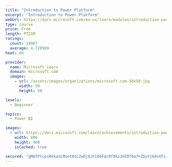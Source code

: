 ```yaml
---
title: "Introduction to Power Platform"
excerpt: "Introduction to Power Platform"
webUrl: https://docs.microsoft.com/en-us/learn/modules/introduction-power-platform/
type: course
price: Free
length: PT21M
ratings:
  count: 18967
  average: 4.720989
heat: 66

provider:
  name: Microsoft Learn
  domain: microsoft.com
  images:
    - url: /assets/images/organizations/microsoft.com-50x50.jpg
      width: 50
      height: 50

levels:
  - Beginner

topics:
  - Power BI

images:
  - url: https://docs.microsoft.com/learn/achievements/introduction-power-platform-social.png
    width: 800
    height: 400
    isCached: true

secured: "gMATPtcpsRkkasLMvet01CZwDjQJtL0dFqr0f8kzJHZDT0a7+ZGuVj64vUfiJNbMjejL20J6cIvQWpnrIWk+qPdnRAfdrFSl1x6rGZxQf7Vz+tKy1+2gN+ETGi1OVEWXDsHC+rBSETzsg4GJtUBwjqcurZa5XTYpgFAUku+l6KqB/JH8fnhbF61NaIBvaTIvCDJiuN6ojPRdR2C7jUBrt+B0veA1X0xUR5XHGwxu86Ntj5j97lfyQpgfEAreBPTsFxkk413YAx1hd3+b8lzzTYZtQp2TQ4rtrncYflb72utR1eAzZTz9tIxGhqZiptgRLoFknmTtYZcpCtaDbdMKDXvILbym/PB5YOImqkI/J+xNs8//qu231Ku1SB1pojs7ke0FRNJoP+NCJnHQsJpnykGVeDLkz2QXptF86q8e7iX+gRT8aOdjM73IBGmjyGPf;jETYcsmE3e8CBhSdig8HUA=="
---
```



